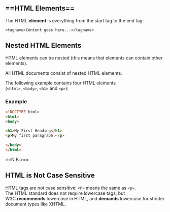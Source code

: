 ## ==HTML Elements==

The HTML **element** is everything from the start tag to the end tag:

```
<tagname>Content goes here...</tagname>
```

## Nested HTML Elements

HTML elements can be nested (this means that elements can contain other elements).

All HTML documents consist of nested HTML elements.

The following example contains four HTML elements (`<html>`, `<body>`, `<h1>` and `<p>`):

### Example

```html
<!DOCTYPE html>  
<html>  
<body>  
  
<h1>My First Heading</h1>  
<p>My first paragraph.</p>  
  
</body>  
</html>
```

==N.B.>==

## HTML is Not Case Sensitive

HTML tags are not case sensitive: `<P>` means the same as `<p>`.  
The HTML standard does not require lowercase tags, but W3C **recommends** lowercase in HTML, and **demands** lowercase for stricter document types like XHTML.
